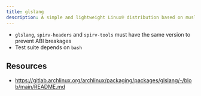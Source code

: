 ```yaml
---
title: glslang
description: A simple and lightweight Linux® distribution based on musl libc and toybox
---
```


- `glslang`, `spirv-headers` and `spirv-tools` must have the same version to prevent ABI breakages
- Test suite depends on `bash`

## Resources
- https://gitlab.archlinux.org/archlinux/packaging/packages/glslang/-/blob/main/README.md
